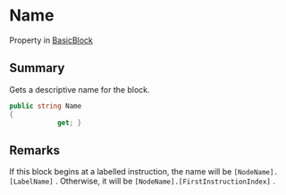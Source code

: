 # Name

Property in [BasicBlock](./)

## Summary

Gets a descriptive name for the block.

```csharp
public string Name
{
            get; }
```

## Remarks

If this block begins at a labelled instruction, the name will be `[NodeName].[LabelName]` . Otherwise, it will be `[NodeName].[FirstInstructionIndex]` .
